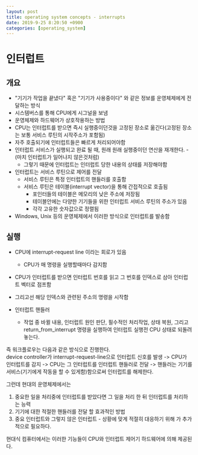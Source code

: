 ```yaml
---
layout: post
title: operating system concepts - interrupts
date: 2019-9-25 8:20:50 +0900
categories: [operating_system]
---
```


# 인터럽트

## 개요
- "기기가 작업을 끝냈다" 혹은 "기기가 사용중이다" 와 같은 정보를 운영체제에게 전달하는 방식
- 시스템버스를 통해 CPU에게 시그널을 보냄
- 운영체제와 하드웨어가 상호작용하는 방법
- CPU는 인터럽트를 받으면 즉시 실행중이던것을 고정된 장소로 옮긴다(고정된 장소는 보통 서비스 루틴의 시작주소가 포함됨)
- 자주 호출되기에 인터럽트들은 빠르게 처리되어야함
- 인터럽트 서비스가 실행되고 완료 될 때, 원래 원래 실행중이던 연산을 재개한다. - (마치 인터럽트가 일어나지 않은것처럼)
	- 그렇기 때문에 인터럽트는 인터럽트 당한 내용의 상태를 저장해야함
- 인터럽트는 서비스 루틴으로 제어를 전달
	- 서비스 루틴은 특정 인터럽트의 핸들러를 호출함
	- 서비스 루틴은 테이블(interrupt vector)을 통해 간접적으로 호출됨
		- 포인터들의 테이블은 메모리의 낮은 주소에 저장됨
		- 테이블안에는 다양한 기기들을 위한 인터럽트 서비스 루틴의 주소가 있음
		- 각각 고유한 숫자값으로 정렬됨
- Windows, Unix 등의 운영체제에서 이러한 방식으로 인터럽트를 발송함

## 실행
- CPU에 interrupt-request line 이라는 회로가 있음
	- CPU가 매 명령을 실행할때마다 감지함
- CPU가 인터럽트를 받으면 인터럽트 번호를 읽고 그 번호를 인덱스로 삼아 인터럽트 벡터로 점프함
- 그리고선 해당 인덱스와 관련된 주소의 명령을 시작함

- 인터럽트 핸들러
	- 작업 중 바뀔 내용, 인터럽트 원인 판단, 필수적인 처리작업, 상태 복원, 그리고 return_from_interrupt 명령을 실행하여 인터럽트 실행전 CPU 상태로 되돌려 놓는다.

즉 워크플로우는 다음과 같은 방식으로 진행한다.  
device controller가 interrupt-request-line으로 인터럽트 신호를 발생 -> CPU가 인터럽트를 감지 -> CPU는 그 인터럽트를 인터럽트 핸들러로 전달 -> 핸들러는 기기를 서비스(기기에게 작동을 할 수 있게함)함으로써 인터럽트를 해제한다.

그런데 현대의 운영체제에서는
1. 중요한 일을 처리중에 인터럽트를 받았다면 그 일을 처리 한 뒤 인터럽트를 처리하는 능력
2. 기기에 대한 적절한 핸들러를 전달 할 효과적인 방법
3. 중요 인터럽트와 그렇지 않은 인터럽트 - 상황에 맞게 적절히 대응하기 위해
가 추가적으로 필요하다.

현대식 컴퓨터에서는 이러한 기능들이 CPU와 인터럽트 제어기 하드웨어에 의해 제공된다.